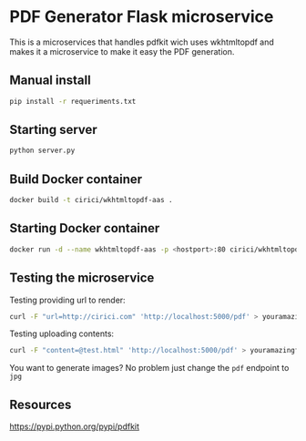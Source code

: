 # PDF Generator Flask microservice

This is a microservices that handles pdfkit wich uses wkhtmltopdf and makes it a microservice
to make it easy the PDF generation.

## Manual install

```bash
pip install -r requeriments.txt
```

## Starting server

```bash
python server.py
```

## Build Docker container

```bash
docker build -t cirici/wkhtmltopdf-aas .
```

## Starting Docker container

```bash
docker run -d --name wkhtmltopdf-aas -p <hostport>:80 cirici/wkhtmltopdf-aas
```

## Testing the microservice

Testing providing url to render:

```bash
curl -F "url=http://cirici.com" 'http://localhost:5000/pdf' > youramazingfile.pdf
```


Testing uploading contents:

```bash
curl -F "content=@test.html" 'http://localhost:5000/pdf' > youramazingfile.pdf
```

You want to generate images? No problem just change the ``pdf`` endpoint to ``jpg``

## Resources

https://pypi.python.org/pypi/pdfkit
